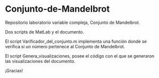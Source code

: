 # Conjunto-de-Mandelbrot

Repositorio laboratorio variable compleja, Conjunto de Mandelbrot.

Dos scripts de MatLab y el documento. 

El script Varificador_del_conjunto.m implementa una función donde se verifica si un número pertenece al Conjunto de Mandelbrot.

El script Genera_visualizaciones, posee el código con el que se generaron las visualizaciones del documento. 

¡Gracias!
